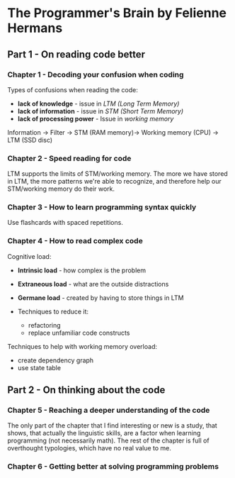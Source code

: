 # The Programmer's Brain by Felienne Hermans

## Part 1 - On reading code better

### Chapter 1 - Decoding your confusion when coding

Types of confusions when reading the code:
* **lack of knowledge** - issue in *LTM (Long Term Memory)*
* **lack of information** - issue in *STM (Short Term Memory)*
* **lack of processing power** - Issue in *working memory*

Information -> Filter -> STM (RAM memory)-> Working memory (CPU) -> LTM (SSD disc)


### Chapter 2 - Speed reading for code

LTM supports the limits of STM/working memory. The more we have stored in LTM, the more patterns we're able to 
recognize, and therefore help our STM/working memory do their work.


### Chapter 3 - How to learn programming syntax quickly

Use flashcards with spaced repetitions.


### Chapter 4 - How to read complex code

Cognitive load:
* **Intrinsic load** - how complex is the problem
* **Extraneous load** - what are the outside distractions
* **Germane load** - created by having to store things in LTM

* Techniques to reduce it:
  * refactoring
  * replace unfamiliar code constructs
  

Techniques to help with working memory overload:
* create dependency graph
* use state table


## Part 2 - On thinking about the code

### Chapter 5 - Reaching a deeper understanding of the code

The only part of the chapter that I find interesting or new is a study, that shows, that actually the linguistic 
skills, are a factor when learning programming (not necessarily math). The rest of the chapter is full of 
overthought typologies, which have no real value to me.

### Chapter 6 - Getting better at solving programming problems




